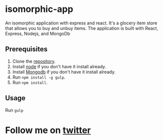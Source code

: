 # isomorphic-app
An isomorphic application with express and react. It's a glocery item store that allows you to buy and unbuy items. The application is built with React, Express, Nodejs, and MongoDb

## Prerequisites
1. Clone the [repository](https://github.com/andela-rekemezie/isomorphic-app).
2. Install [node](https://nodejs.org/en/) if you don't have it install already.
3. Install [Mongodb](https://www.mongodb.com/download-center?jmp=nav#community) if you don't have it install already.
4. Run `npm install -g gulp`.
5. Run `npm install`.

## Usage
Run `gulp`


# Follow me on [twitter](https://twitter.com/Row_net)
